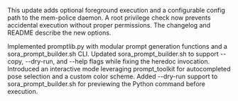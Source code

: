 This update adds optional foreground execution and a configurable config path to the mem-police daemon. A root privilege check now prevents accidental execution without proper permissions. The changelog and README describe the new options.

Implemented promptlib.py with modular prompt generation functions and a sora_prompt_builder.sh CLI.
Updated sora_prompt_builder.sh to support --copy, --dry-run, and --help flags while fixing the heredoc invocation.
Introduced an interactive mode leveraging prompt_toolkit for autocompleted pose selection and a custom color scheme.
Added --dry-run support to sora_prompt_builder.sh for previewing the Python command before execution.